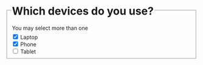 <fieldset class="au-fieldset">
    <legend class="au-fieldset__legend">
        <h1 class="au-display-xxl">Which devices do you use?</h1>
        <span class="au-hint-text">You may select more than one</span>
    </legend>
    <div class="au-control-input">
        <input class="au-control-input__input" type="checkbox" name="checkbox-ex" id="cb-laptop" checked>
        <label class="au-control-input__text" for="cb-laptop">Laptop</label>
    </div>
    <div class="au-control-input">
        <input class="au-control-input__input" type="checkbox" name="checkbox-ex" id="cb-phone" checked>
        <label class="au-control-input__text" for="cb-phone">Phone</label>
    </div>
    <div class="au-control-input">
        <input class="au-control-input__input" type="checkbox" name="checkbox-ex" id="cb-tablet">
        <label class="au-control-input__text" for="cb-tablet">Tablet</label>
    </div>
</fieldset>
